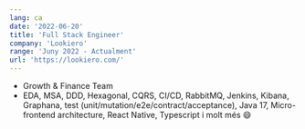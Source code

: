 ```yaml
---
lang: ca
date: '2022-06-20'
title: 'Full Stack Engineer'
company: 'Lookiero'
range: 'Juny 2022 - Actualment'
url: 'https://lookiero.com/'
---
```


- Growth & Finance Team
- EDA, MSA, DDD, Hexagonal, CQRS, CI/CD, RabbitMQ, Jenkins, Kibana, Graphana, test (unit/mutation/e2e/contract/acceptance), Java 17, Micro-frontend architecture, React Native, Typescript i molt més 😄
